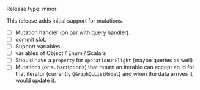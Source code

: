 Release type: minor

This release adds initial support for mutations.

- [ ] Mutation handler (on par with query handler).
- [ ] commit slot.
- [ ] Support variables
- [ ] variables of Object / Enum / Scalars
- [ ] Should have a `property` for `operationOnFlight` (maybe queries as well)
- [ ] Mutations (or subscriptions) that return an iterable can accept an id for that iterator (currently `QGraphQLListModel`)
and when the data arrives it would update it.
